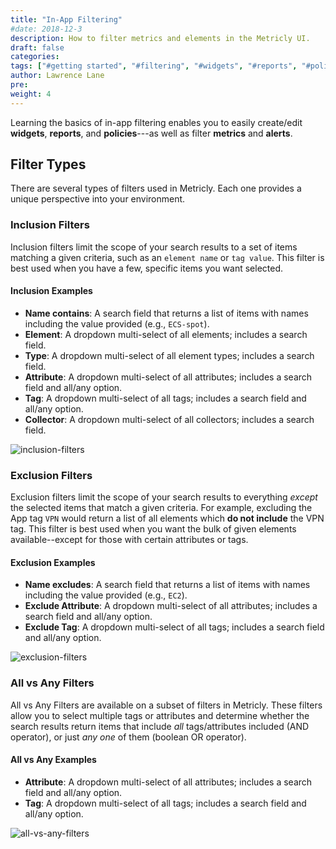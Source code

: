 ```yaml
---
title: "In-App Filtering"
#date: 2018-12-3
description: How to filter metrics and elements in the Metricly UI.
draft: false
categories:
tags: ["#getting started", "#filtering", "#widgets", "#reports", "#policies", "#metrics", "#alerts"]
author: Lawrence Lane
pre:
weight: 4
---
```

Learning the basics of in-app filtering enables you to easily create/edit **widgets**, **reports**, and **policies**---as well as filter **metrics** and **alerts**.

## Filter Types

There are several types of filters used in Metricly. Each one provides a unique perspective into your environment.

### Inclusion Filters  

Inclusion filters limit the scope of your search results to a set of items matching a given criteria, such as an `element name` or `tag value`. This filter is best used when you have a few, specific items you want selected.

#### Inclusion Examples

- **Name contains**: A search field that returns a list of items with names including the value provided (e.g., `ECS-spot`).
- **Element**: A dropdown multi-select of all elements; includes a search field.  
- **Type**: A dropdown multi-select of all element types; includes a search field.
- **Attribute**: A dropdown multi-select of all attributes; includes a search field and all/any option.
- **Tag**: A dropdown multi-select of all tags; includes a search field and all/any option.
- **Collector**: A dropdown multi-select of all collectors; includes a search field.

![inclusion-filters](/images/gs-filtering/inclusion-filters.png)

### Exclusion Filters

Exclusion filters limit the scope of your search results to everything _except_ the selected items that match a given criteria. For example, excluding the App tag `VPN` would return a list of all elements which **do not include** the VPN tag. This filter is best used when you want the bulk of given elements available--except for those with certain attributes or tags.

#### Exclusion Examples

- **Name excludes**: A search field that returns a list of items with names including the value provided (e.g., `EC2`).
- **Exclude Attribute**: A dropdown multi-select of all attributes; includes a search field and all/any option.
- **Exclude Tag**: A dropdown multi-select of all tags; includes a search field and all/any option.

![exclusion-filters](/images/gs-filtering/exclusion-filters.png)

### All vs Any Filters

All vs Any Filters are available on a subset of filters in Metricly. These filters allow you to select multiple tags or attributes and determine whether the search results return items that include _all_ tags/attributes included (AND operator), or just _any one_ of them (boolean OR operator).

#### All vs Any Examples
- **Attribute**: A dropdown multi-select of all attributes; includes a search field and all/any option.
- **Tag**: A dropdown multi-select of all tags; includes a search field and all/any option.

![all-vs-any-filters](/images/gs-filtering/all-vs-any-filters.png)

